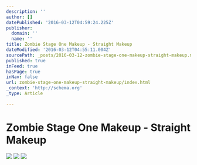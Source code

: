 ```yaml
---
description: ''
author: []
datePublished: '2016-03-12T04:59:24.225Z'
publisher:
  domain: ''
  name: ''
title: Zombie Stage One Makeup - Straight Makeup
dateModified: '2016-03-12T04:55:11.004Z'
sourcePath: _posts/2016-03-12-zombie-stage-one-makeup-straight-makeup.md
published: true
inFeed: true
hasPage: true
inNav: false
url: zombie-stage-one-makeup-straight-makeup/index.html
_context: 'http://schema.org'
_type: Article

---
```

# Zombie Stage One Makeup - Straight Makeup
![](https://the-grid-user-content.s3-us-west-2.amazonaws.com/de73c197-1485-4b20-8655-c0a1569b0663.png)
![](https://the-grid-user-content.s3-us-west-2.amazonaws.com/95902726-ef32-41a3-9ee0-26aea1016ac8.png)
![](https://the-grid-user-content.s3-us-west-2.amazonaws.com/a09fccc3-accf-43dd-af5e-c11146bda5ad.png)